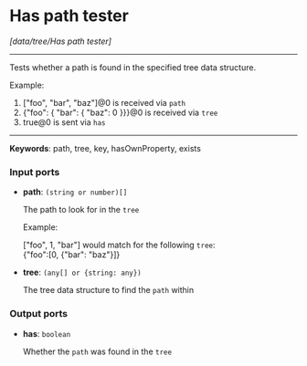 # Has path tester

_[data/tree/Has path tester]_

---

Tests whether a path is found in the specified tree data structure.  
  
Example:  
1. ["foo", "bar", "baz"]@0 is received via `path`  
2. {"foo": { "bar": { "baz": 0 }}}@0 is received via `tree`  
3. true@0 is sent via `has`  

---

__Keywords__: path, tree, key, hasOwnProperty, exists

### Input ports

* __path__: ` (string or number)[] `

    The path to look for in the `tree`  
      
    Example:  
      
    ["foo", 1, "bar"] would match for the following `tree`:  
    {"foo":[0, {"bar": "baz"}]}  


* __tree__: ` (any[] or {string: any}) `

    The tree data structure to find the `path` within  

### Output ports

* __has__: ` boolean `

    Whether the `path` was found in the `tree`  


